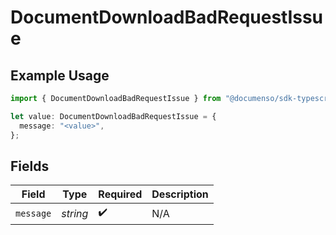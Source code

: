 # DocumentDownloadBadRequestIssue

## Example Usage

```typescript
import { DocumentDownloadBadRequestIssue } from "@documenso/sdk-typescript/models/errors";

let value: DocumentDownloadBadRequestIssue = {
  message: "<value>",
};
```

## Fields

| Field              | Type               | Required           | Description        |
| ------------------ | ------------------ | ------------------ | ------------------ |
| `message`          | *string*           | :heavy_check_mark: | N/A                |